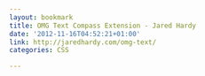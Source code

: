 ```yaml
---
layout: bookmark
title: OMG Text Compass Extension - Jared Hardy
date: '2012-11-16T04:52:21+01:00'
link: http://jaredhardy.com/omg-text/
categories: CSS

---
```

